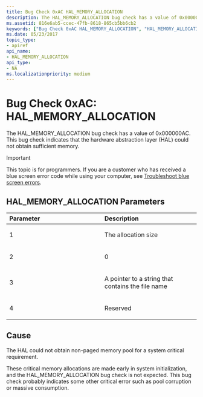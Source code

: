```yaml
---
title: Bug Check 0xAC HAL_MEMORY_ALLOCATION
description: The HAL_MEMORY_ALLOCATION bug check has a value of 0x000000AC. This bug check indicates that the hardware abstraction layer (HAL) could not obtain sufficient memory.
ms.assetid: 816e6ab5-ccec-47fb-8618-865cb5bb6cb2
keywords: ["Bug Check 0xAC HAL_MEMORY_ALLOCATION", "HAL_MEMORY_ALLOCATION"]
ms.date: 05/23/2017
topic_type:
- apiref
api_name:
- HAL_MEMORY_ALLOCATION
api_type:
- NA
ms.localizationpriority: medium
---
```


# Bug Check 0xAC: HAL\_MEMORY\_ALLOCATION


The HAL\_MEMORY\_ALLOCATION bug check has a value of 0x000000AC. This bug check indicates that the hardware abstraction layer (HAL) could not obtain sufficient memory.

> [!IMPORTANT]
> This topic is for programmers. If you are a customer who has received a blue screen error code while using your computer, see [Troubleshoot blue screen errors](https://www.windows.com/stopcode).


## HAL\_MEMORY\_ALLOCATION Parameters


<table>
<colgroup>
<col width="50%" />
<col width="50%" />
</colgroup>
<thead>
<tr class="header">
<th align="left">Parameter</th>
<th align="left">Description</th>
</tr>
</thead>
<tbody>
<tr class="odd">
<td align="left"><p>1</p></td>
<td align="left"><p>The allocation size</p></td>
</tr>
<tr class="even">
<td align="left"><p>2</p></td>
<td align="left"><p>0</p></td>
</tr>
<tr class="odd">
<td align="left"><p>3</p></td>
<td align="left"><p>A pointer to a string that contains the file name</p></td>
</tr>
<tr class="even">
<td align="left"><p>4</p></td>
<td align="left"><p>Reserved</p></td>
</tr>
</tbody>
</table>

 

Cause
-----

The HAL could not obtain non-paged memory pool for a system critical requirement.

These critical memory allocations are made early in system initialization, and the HAL\_MEMORY\_ALLOCATION bug check is not expected. This bug check probably indicates some other critical error such as pool corruption or massive consumption.

 

 




